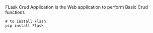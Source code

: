 FLask Crud Application is the Web application  to perform Basic Crud functions

	# to install Flash
    pip install Flask
